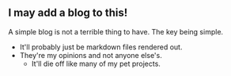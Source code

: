 ## I may add a blog to this! 
A simple blog is not a terrible thing to have. The key being simple.
- It'll probably just be markdown files rendered out.
- They're my opinions and not anyone else's.
    - It'll die off like many of my pet projects.